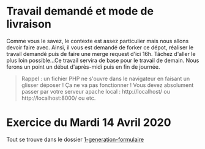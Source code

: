 
# Travail demandé et mode de livraison

Comme vous le savez, le contexte est assez particulier mais nous allons devoir faire avec. 
Ainsi, il vous est demandé de forker ce dépot, réaliser le travail demandé puis de faire une merge request d'ici 16h.
Tâchez d'aller le plus loin possible...Ce travail servira de base pour le travail de demain.
Nous ferons un point un début d'après-midi puis en fin de journée.

> Rappel : un fichier PHP ne s'ouvre dans le navigateur en faisant un glisser déposer ! Ça ne va pas fonctionner !
Vous devez absolument passer par votre serveur apache local : http://localhost/ ou http://localhost:8000/ ou etc.

# Exercice du Mardi 14 Avril 2020
Tout se trouve dans le dossier [1-generation-formulaire](./1-generation-formulaire)